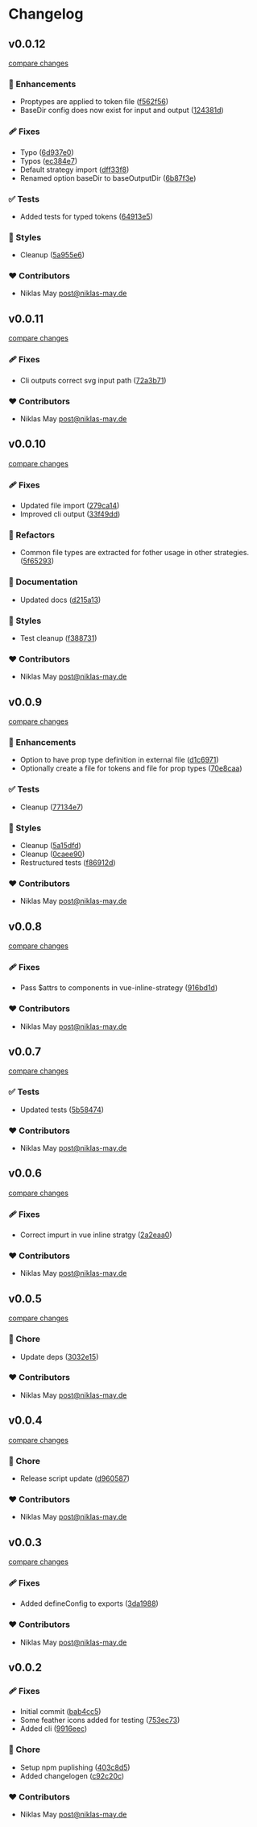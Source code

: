 # Changelog


## v0.0.12

[compare changes](https://github.com/niklas-may/svgpipe/compare/v0.0.11...v0.0.12)

### 🚀 Enhancements

- Proptypes are applied to token file ([f562f56](https://github.com/niklas-may/svgpipe/commit/f562f56))
- BaseDir config does now exist for input and output ([124381d](https://github.com/niklas-may/svgpipe/commit/124381d))

### 🩹 Fixes

- Typo ([6d937e0](https://github.com/niklas-may/svgpipe/commit/6d937e0))
- Typos ([ec384e7](https://github.com/niklas-may/svgpipe/commit/ec384e7))
- Default strategy import ([dff33f8](https://github.com/niklas-may/svgpipe/commit/dff33f8))
- Renamed option baseDir to baseOutputDir ([6b87f3e](https://github.com/niklas-may/svgpipe/commit/6b87f3e))

### ✅ Tests

- Added tests for typed tokens ([64913e5](https://github.com/niklas-may/svgpipe/commit/64913e5))

### 🎨 Styles

- Cleanup ([5a955e6](https://github.com/niklas-may/svgpipe/commit/5a955e6))

### ❤️ Contributors

- Niklas May <post@niklas-may.de>

## v0.0.11

[compare changes](https://github.com/niklas-may/svgpipe/compare/v0.0.10...v0.0.11)

### 🩹 Fixes

- Cli outputs correct svg input path ([72a3b71](https://github.com/niklas-may/svgpipe/commit/72a3b71))

### ❤️ Contributors

- Niklas May <post@niklas-may.de>

## v0.0.10

[compare changes](https://github.com/niklas-may/svgpipe/compare/v0.0.9...v0.0.10)

### 🩹 Fixes

- Updated file import ([279ca14](https://github.com/niklas-may/svgpipe/commit/279ca14))
- Improved cli output ([33f49dd](https://github.com/niklas-may/svgpipe/commit/33f49dd))

### 💅 Refactors

- Common file types are extracted for fother usage in other strategies. ([5f65293](https://github.com/niklas-may/svgpipe/commit/5f65293))

### 📖 Documentation

- Updated docs ([d215a13](https://github.com/niklas-may/svgpipe/commit/d215a13))

### 🎨 Styles

- Test cleanup ([f388731](https://github.com/niklas-may/svgpipe/commit/f388731))

### ❤️ Contributors

- Niklas May <post@niklas-may.de>

## v0.0.9

[compare changes](https://github.com/niklas-may/svgpipe/compare/v0.0.8...v0.0.9)

### 🚀 Enhancements

- Option to have prop type definition in external file ([d1c6971](https://github.com/niklas-may/svgpipe/commit/d1c6971))
- Optionally create a file for tokens and file for prop types ([70e8caa](https://github.com/niklas-may/svgpipe/commit/70e8caa))

### ✅ Tests

- Cleanup ([77134e7](https://github.com/niklas-may/svgpipe/commit/77134e7))

### 🎨 Styles

- Cleanup ([5a15dfd](https://github.com/niklas-may/svgpipe/commit/5a15dfd))
- Cleanup ([0caee90](https://github.com/niklas-may/svgpipe/commit/0caee90))
- Restructured tests ([f86912d](https://github.com/niklas-may/svgpipe/commit/f86912d))

### ❤️ Contributors

- Niklas May <post@niklas-may.de>

## v0.0.8

[compare changes](https://github.com/niklas-may/svgpipe/compare/v0.0.7...v0.0.8)

### 🩹 Fixes

- Pass $attrs to components in vue-inline-strategy ([916bd1d](https://github.com/niklas-may/svgpipe/commit/916bd1d))

### ❤️ Contributors

- Niklas May <post@niklas-may.de>

## v0.0.7

[compare changes](https://github.com/niklas-may/svgpipe/compare/v0.0.6...v0.0.7)

### ✅ Tests

- Updated tests ([5b58474](https://github.com/niklas-may/svgpipe/commit/5b58474))

### ❤️ Contributors

- Niklas May <post@niklas-may.de>

## v0.0.6

[compare changes](https://github.com/niklas-may/svgpipe/compare/v0.0.5...v0.0.6)

### 🩹 Fixes

- Correct impurt in vue inline stratgy ([2a2eaa0](https://github.com/niklas-may/svgpipe/commit/2a2eaa0))

### ❤️ Contributors

- Niklas May <post@niklas-may.de>

## v0.0.5

[compare changes](https://github.com/niklas-may/svgpipe/compare/v0.0.4...v0.0.5)

### 🏡 Chore

- Update deps ([3032e15](https://github.com/niklas-may/svgpipe/commit/3032e15))

### ❤️ Contributors

- Niklas May <post@niklas-may.de>

## v0.0.4

[compare changes](https://github.com/niklas-may/svgpipe/compare/v0.0.3...v0.0.4)

### 🏡 Chore

- Release script update ([d960587](https://github.com/niklas-may/svgpipe/commit/d960587))

### ❤️ Contributors

- Niklas May <post@niklas-may.de>

## v0.0.3

[compare changes](https://github.com/niklas-may/svgpipe/compare/v0.0.2...v0.0.3)

### 🩹 Fixes

- Added defineConfig to exports ([3da1988](https://github.com/niklas-may/svgpipe/commit/3da1988))

### ❤️ Contributors

- Niklas May <post@niklas-may.de>

## v0.0.2


### 🩹 Fixes

- Initial commit ([bab4cc5](https://github.com/niklas-may/svgpipe/commit/bab4cc5))
- Some feather icons added for testing ([753ec73](https://github.com/niklas-may/svgpipe/commit/753ec73))
- Added cli ([9916eec](https://github.com/niklas-may/svgpipe/commit/9916eec))

### 🏡 Chore

- Setup npm puplishing ([403c8d5](https://github.com/niklas-may/svgpipe/commit/403c8d5))
- Added changelogen ([c92c20c](https://github.com/niklas-may/svgpipe/commit/c92c20c))

### ❤️ Contributors

- Niklas May <post@niklas-may.de>


